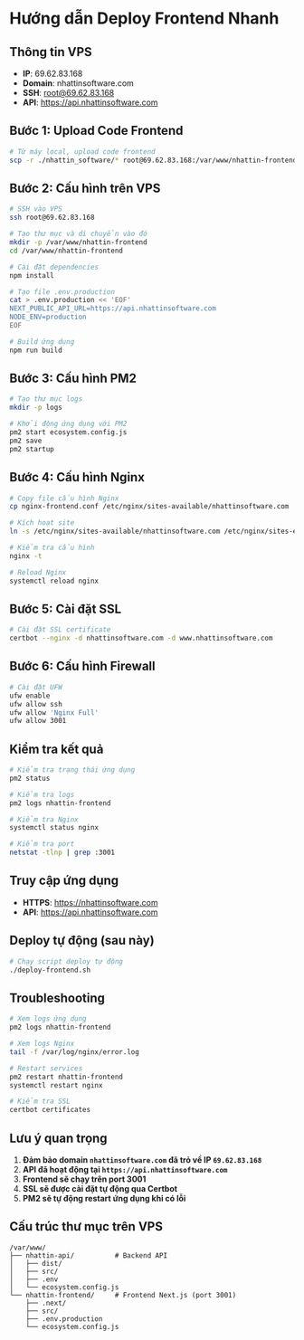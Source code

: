 # Hướng dẫn Deploy Frontend Nhanh

## Thông tin VPS
- **IP**: 69.62.83.168
- **Domain**: nhattinsoftware.com
- **SSH**: root@69.62.83.168
- **API**: https://api.nhattinsoftware.com

## Bước 1: Upload Code Frontend

```bash
# Từ máy local, upload code frontend
scp -r ./nhattin_software/* root@69.62.83.168:/var/www/nhattin-frontend/
```

## Bước 2: Cấu hình trên VPS

```bash
# SSH vào VPS
ssh root@69.62.83.168

# Tạo thư mục và di chuyển vào đó
mkdir -p /var/www/nhattin-frontend
cd /var/www/nhattin-frontend

# Cài đặt dependencies
npm install

# Tạo file .env.production
cat > .env.production << 'EOF'
NEXT_PUBLIC_API_URL=https://api.nhattinsoftware.com
NODE_ENV=production
EOF

# Build ứng dụng
npm run build
```

## Bước 3: Cấu hình PM2

```bash
# Tạo thư mục logs
mkdir -p logs

# Khởi động ứng dụng với PM2
pm2 start ecosystem.config.js
pm2 save
pm2 startup
```

## Bước 4: Cấu hình Nginx

```bash
# Copy file cấu hình Nginx
cp nginx-frontend.conf /etc/nginx/sites-available/nhattinsoftware.com

# Kích hoạt site
ln -s /etc/nginx/sites-available/nhattinsoftware.com /etc/nginx/sites-enabled/

# Kiểm tra cấu hình
nginx -t

# Reload Nginx
systemctl reload nginx
```

## Bước 5: Cài đặt SSL

```bash
# Cài đặt SSL certificate
certbot --nginx -d nhattinsoftware.com -d www.nhattinsoftware.com
```

## Bước 6: Cấu hình Firewall

```bash
# Cài đặt UFW
ufw enable
ufw allow ssh
ufw allow 'Nginx Full'
ufw allow 3001
```

## Kiểm tra kết quả

```bash
# Kiểm tra trạng thái ứng dụng
pm2 status

# Kiểm tra logs
pm2 logs nhattin-frontend

# Kiểm tra Nginx
systemctl status nginx

# Kiểm tra port
netstat -tlnp | grep :3001
```

## Truy cập ứng dụng

- **HTTPS**: https://nhattinsoftware.com
- **API**: https://api.nhattinsoftware.com

## Deploy tự động (sau này)

```bash
# Chạy script deploy tự động
./deploy-frontend.sh
```

## Troubleshooting

```bash
# Xem logs ứng dụng
pm2 logs nhattin-frontend

# Xem logs Nginx
tail -f /var/log/nginx/error.log

# Restart services
pm2 restart nhattin-frontend
systemctl restart nginx

# Kiểm tra SSL
certbot certificates
```

## Lưu ý quan trọng

1. **Đảm bảo domain `nhattinsoftware.com` đã trỏ về IP `69.62.83.168`**
2. **API đã hoạt động tại `https://api.nhattinsoftware.com`**
3. **Frontend sẽ chạy trên port 3001**
4. **SSL sẽ được cài đặt tự động qua Certbot**
5. **PM2 sẽ tự động restart ứng dụng khi có lỗi**

## Cấu trúc thư mục trên VPS

```
/var/www/
├── nhattin-api/          # Backend API
│   ├── dist/
│   ├── src/
│   ├── .env
│   └── ecosystem.config.js
└── nhattin-frontend/     # Frontend Next.js (port 3001)
    ├── .next/
    ├── src/
    ├── .env.production
    └── ecosystem.config.js
```

